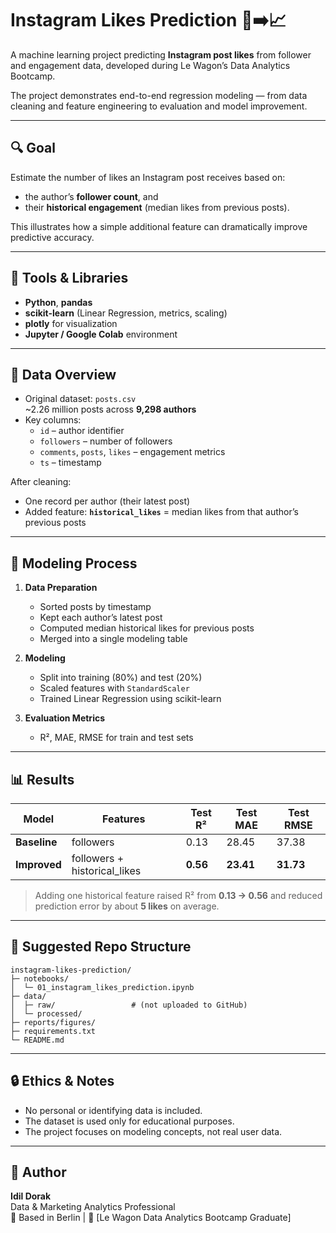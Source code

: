 # Instagram Likes Prediction 📸➡️📈

A machine learning project predicting **Instagram post likes** from follower and engagement data, developed during Le Wagon’s Data Analytics Bootcamp.  

The project demonstrates end-to-end regression modeling — from data cleaning and feature engineering to evaluation and model improvement.

---

## 🔍 Goal

Estimate the number of likes an Instagram post receives based on:
- the author’s **follower count**, and  
- their **historical engagement** (median likes from previous posts).

This illustrates how a simple additional feature can dramatically improve predictive accuracy.

---

## 🧰 Tools & Libraries

- **Python**, **pandas**
- **scikit-learn** (Linear Regression, metrics, scaling)
- **plotly** for visualization
- **Jupyter / Google Colab** environment

---

## 📑 Data Overview

- Original dataset: `posts.csv`  
  ~2.26 million posts across **9,298 authors**
- Key columns:
  - `id` – author identifier  
  - `followers` – number of followers  
  - `comments`, `posts`, `likes` – engagement metrics  
  - `ts` – timestamp  

After cleaning:
- One record per author (their latest post)
- Added feature: **`historical_likes`** = median likes from that author’s previous posts

---

## 🧠 Modeling Process

1. **Data Preparation**
   - Sorted posts by timestamp  
   - Kept each author’s latest post  
   - Computed median historical likes for previous posts  
   - Merged into a single modeling table  

2. **Modeling**
   - Split into training (80%) and test (20%)
   - Scaled features with `StandardScaler`
   - Trained Linear Regression using scikit-learn  

3. **Evaluation Metrics**
   - R², MAE, RMSE for train and test sets  

---

## 📊 Results

| Model | Features | Test R² | Test MAE | Test RMSE |
|--------|-----------|----------|-----------|------------|
| **Baseline** | followers | 0.13 | 28.45 | 37.38 |
| **Improved** | followers + historical_likes | **0.56** | **23.41** | **31.73** |

> Adding one historical feature raised R² from **0.13 → 0.56** and reduced prediction error by about **5 likes** on average.

---

## 📂 Suggested Repo Structure
```text
instagram-likes-prediction/
├─ notebooks/
│  └─ 01_instagram_likes_prediction.ipynb
├─ data/
│  ├─ raw/                 # (not uploaded to GitHub)
│  └─ processed/
├─ reports/figures/
├─ requirements.txt
└─ README.md
```

---

## 🔒 Ethics & Notes

- No personal or identifying data is included.  
- The dataset is used only for educational purposes.  
- The project focuses on modeling concepts, not real user data.

---

## 🙌 Author

**Idil Dorak**  
Data & Marketing Analytics Professional  
📍 Based in Berlin | 💼 [Le Wagon Data Analytics Bootcamp Graduate]
